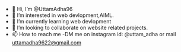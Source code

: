 - 👋 Hi, I’m @UttamAdha96
- 👀 I’m interested in web devlopment,AIML.
- 🌱 I’m currently learning web devlopment
- 💞️ I’m looking to collaborate on website related projects.
- 📫 How to reach me -DM me on instagram id: @uttam_adha or mail uttamadha9622@gmail.com

<!---
UttamAdha96/UttamAdha96 is a ✨ special ✨ repository because its `README.md` (this file) appears on your GitHub profile.
You can click the Preview link to take a look at your changes.
--->
